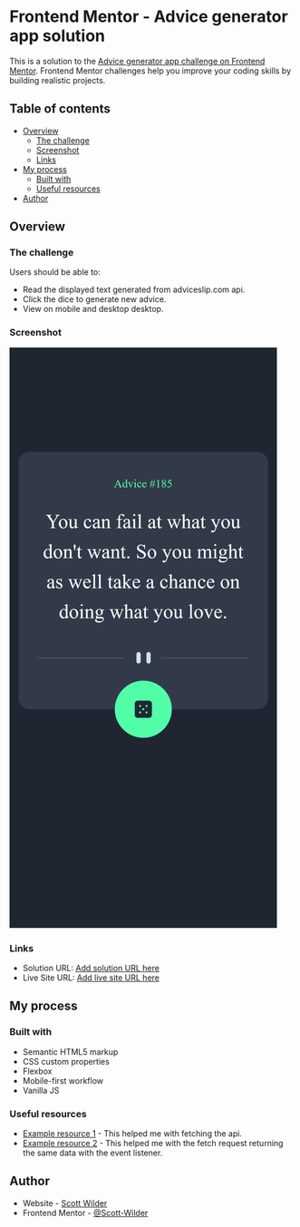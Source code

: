 # Frontend Mentor - Advice generator app solution

This is a solution to the [Advice generator app challenge on Frontend Mentor](https://www.frontendmentor.io/challenges/advice-generator-app-QdUG-13db). Frontend Mentor challenges help you improve your coding skills by building realistic projects.

## Table of contents

- [Overview](#overview)
  - [The challenge](#the-challenge)
  - [Screenshot](#screenshot)
  - [Links](#links)
- [My process](#my-process)
  - [Built with](#built-with)
  - [Useful resources](#useful-resources)
- [Author](#author)

## Overview

### The challenge

Users should be able to:

- Read the displayed text generated from adviceslip.com api.
- Click the dice to generate new advice.
- View on mobile and desktop desktop.

### Screenshot

![](design/mobile-final.png)

### Links

- Solution URL: [Add solution URL here](https://your-solution-url.com)
- Live Site URL: [Add live site URL here](https://your-live-site-url.com)

## My process

### Built with

- Semantic HTML5 markup
- CSS custom properties
- Flexbox
- Mobile-first workflow
- Vanilla JS

### Useful resources

- [Example resource 1](https://www.w3schools.com/js/js_api_fetch.asp) - This helped me with fetching the api.
- [Example resource 2](https://stackoverflow.com/questions/71255840/fetch-api-return-same-data-always) - This helped me with the fetch request returning the same data with the event listener.

## Author

- Website - [Scott Wilder](www.scott-wilder.com)
- Frontend Mentor - [@Scott-Wilder](https://www.frontendmentor.io/profile/Scott-Wilder)

